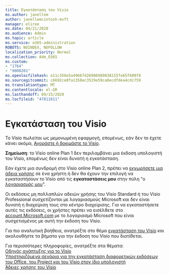 ```yaml
---
title: Εγκατάσταση του Visio
ms.author: janellem
author: janellemcintosh-msft
manager: eliree
ms.date: 04/21/2020
ms.audience: Admin
ms.topic: article
ms.service: o365-administration
ROBOTS: NOINDEX, NOFOLLOW
localization_priority: Normal
ms.collection: Adm_O365
ms.custom:
- "1764"
- "9000201"
ms.openlocfilehash: e11c356e5a49667d26906989038215fe65f609f8
ms.sourcegitcommit: c6692ce0fa1358ec3529e59ca0ecdfdea4cdc759
ms.translationtype: MT
ms.contentlocale: el-GR
ms.lasthandoff: 09/15/2020
ms.locfileid: "47811611"
---
```

# <a name="install-visio"></a>Εγκατάσταση του Visio

Το Visio πωλείται ως μεμονωμένη εφαρμογή, επομένως, εάν δεν το έχετε κάνει ακόμα, [Αγοράστε ή δοκιμάστε το Visio](https://products.office.com/visio). 

**Σημείωση**: το Visio online Plan 1 δεν περιλαμβάνει μια έκδοση υπολογιστή του Visio, επομένως δεν είναι δυνατή η εγκατάσταση.

Εάν έχετε μια συνδρομή στο Visio online Plan 2, πρέπει να [εκχωρήσετε μια άδεια χρήσης](https://docs.microsoft.com/microsoft-365/admin/add-users/add-users) σε ένα χρήστη ή δεν θα έχουν την επιλογή να εγκαταστήσουν το Visio από τις **εγκαταστάσεις μου** στην πύλη "ο [λογαριασμός μου](https://portal.office.com/account#installs)". 

Οι εκδόσεις μη πολλαπλών αδειών χρήσης του Visio Standard ή του Visio Professional συσχετίζονται με λογαριασμούς Microsoft και δεν είναι δυνατή η διαχείριση τους στο κέντρο διαχείρισης. Για να εγκαταστήσετε αυτές τις εκδόσεις, οι χρήστες πρέπει να εισέλθετε στο [account.Microsoft.com](https://account.microsoft.com) με το λογαριασμό Microsoft που είναι συσχετισμένος με αυτή την έκδοση του Visio.

Για πιο αναλυτική βοήθεια, ανατρέξτε στο θέμα [εγκατάσταση του Visio](https://support.office.com/article/f98f21e3-aa02-4827-9167-ddab5b025710?wt.mc_id=OfficeAdm_ClientDIA_Alchemy1764) και ακολουθήστε τα βήματα για την έκδοση του Visio που διατίθεται.

Για περισσότερες πληροφορίες, ανατρέξτε στα θέματα:<br>
[Οδηγός ανάπτυξης για το Visio](https://docs.microsoft.com/deployoffice/deployment-guide-for-visio)<br>
[Υποστηριζόμενα σενάρια για την εγκατάσταση διαφορετικών εκδόσεων του Office, του Project και του Visio στον ίδιο υπολογιστή](https://docs.microsoft.com/deployoffice/install-different-office-visio-and-project-versions-on-the-same-computer)<br>
[Άδειες χρήσης του Visio](https://products.office.com/visio/microsoft-visio-volume-licensing-visio-for-multiple-users)